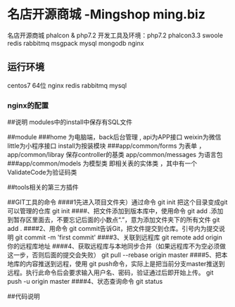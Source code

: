# 名店开源商城 -Mingshop  ming.biz 
名店开源商城  phalcon &amp; php7.2
开发工具及环境：php7.2 phalcon3.3 swoole redis rabbitmq msgpack mysql  mongodb nginx

## 运行环境
centos7 64位 nginx redis rabbitmq mysql 
### nginx的配置 
    

##说明
modules中的install中保存有SQL文件

##module
###home 为电脑端，back后台管理 , api为APP接口 weixin为微信 little为小程序接口  install为按装模块
###app/common/forms 为表单  ， app/common/libray 保存controller的基类 app/common/messages 为语言包 
###app/common/models 为模型类 即相关表的实体类 ，其中有一个ValidateCode为验证码类

##tools相关的第三方插件 

##GIT工具的命令
####1先进入项目文件夹）通过命令 git init 把这个目录变成git可以管理的仓库
git init 
####、把文件添加到版本库中，使用命令 git add .添加到暂存区里面去，不要忘记后面的小数点“.”，意为添加文件夹下的所有文件
git add .
####2、用命令 git commit告诉Git，把文件提交到仓库。引号内为提交说明
git commit -m 'first commit'
####3、关联到远程库
git remote add origin 你的远程库地址
####4、获取远程库与本地同步合并（如果远程库不为空必须做这一步，否则后面的提交会失败）
git pull --rebase origin master
####5、把本地库的内容推送到远程，使用 git push命令，实际上是把当前分支master推送到远程。执行此命令后会要求输入用户名、密码，验证通过后即开始上传。
git push -u origin master
####4、状态查询命令
git status

##代码说明


